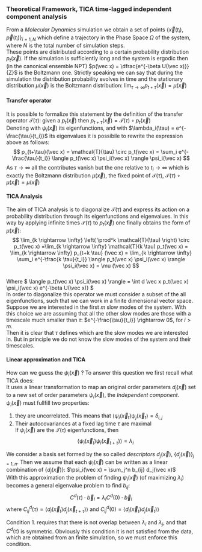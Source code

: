 ### Theoretical Framework, TICA time-lagged independent component analysis  

From a *Molecular Dynamics* simulation we obtain a set of points $\left\{ \vec {x}(t_i), \vec {p}(t_i) \right\} _{i=1,N}$ which define a trajectory in the Phase Space $\Omega$ of the system, where $N$ is the total number of simulation steps.  
These points are distributed according to a certain probability distribution $p_t(\vec x)$. If the simulation is sufficiently long and the system is ergodic then (in the canonical ensemble NPT) $p(\vec x) = \dfrac{e^{-\beta U(\vec x)}}{Z}$ is the Boltzmann one. Strictly speaking we can say that during the simulation the distribution probability evolves in time and the stationary distribution $\mu (\vec x)$ is the Boltzmann distribution: $\lim_{\tau \rightarrow \infty} p_{t+\tau}(\vec x)  = \mu (\vec x)$  

#### Transfer operator
It is possible to formalize this statement by the definition of the transfer operator $\mathcal{T}(\tau)$: given a $p_t(\vec x)$ then $p_{t+\tau}(\vec x) = \mathcal{T}(\tau) \circ p_t(\vec x)$  
Denoting with $\psi_i(\vec x)$ its eigenfunctions, and with $\lambda_i(\tau) = e^{-\frac{\tau}{t_i}}$ its eigenvalues it is possibile to rewrite the expression above as follows: $$ p_{t+\tau}(\vec x) = \mathcal{T}(\tau) \circ p_t(\vec x) = \sum_i e^{-\frac{\tau}{t_i}} \langle p_t(\vec x) \psi_i(\vec x) \rangle \psi_i(\vec x) $$
As $\tau \rightarrow \infty$ all the contributes vanish but the one relative to $t_i \rightarrow \infty$ which is exactly the Boltzmann distribution $\mu(\vec x)$, the fixed point of $\mathcal{T}(\tau)$, $\mathcal{T}(\tau) \circ \mu(\vec x) = \mu (\vec x)$  
  
#### TICA Analysis  
The aim of TICA analysis is to diagonalize $\mathcal{T}(\tau)$ and express its action on a probability distribution through its eigenfunctions and eigenvalues. In this way by applying infinite times $\mathcal{T}(\tau)$ to $p_t(\vec x)$ one finally obtains the form of $\mu (\vec x)$:
$$ \lim_{k \rightarrow \infty} \left( \prod^k \mathcal{T}(\tau) \right) \circ p_t(\vec x) =\lim_{k \rightarrow \infty} \mathcal{T}(k \tau) p_t(\vec x) = \lim_{k \rightarrow \infty} p_{t+k \tau} (\vec x) = \lim_{k \rightarrow \infty} \sum_i e^{-\frac{k \tau}{t_i}} \langle p_t(\vec x) \psi_i(\vec x) \rangle \psi_i(\vec x) = \mu (\vec x) $$  
Where $ \langle p_t(\vec x) \psi_i(\vec x) \rangle = \int d \vec x p_t(\vec x) \psi_i(\vec x) e^{-\beta U(\vec x)} $  
In order to diagonalize this operator we must consider a subset of the all eigenfunctions, such that we can work in a finite dimensional vector space. Suppose we are interested in the first $m$ slow modes of the system. With this choice we are assuming that all the other slow modes are those with a timescale much smaller than $\tau$: $e^{-\frac{\tau}{t_i}} \rightarrow 0$, for $i>m$.  
Then it is clear that $\tau$ defines which are the slow modes we are interested in. But in principle we do not know the slow modes of the system and their timescales.  

#### Linear approximation and TICA
How can we guess the $\psi_i(\vec x)$ ? 
To answer this question we first recall what TICA does:   
It uses a linear transformation to map an original order parameters $d_j(\vec x)$ set to a new set of order parameters $\psi_i(\vec x)$, the *Independent component*. $\psi_i(\vec x)$ must fullfill two properties:  
1.  they are uncorrelated. This means that $\langle \psi_i(\vec x_t) \psi_j(\vec x_{t} \rangle = \delta_{i,j}$
2.  Their autocovariances at a fixed lag time $\tau$ are maximal  
If $\psi_i(\vec x)$ are the $\mathcal{T}(\tau)$ eigenfunctions, then $$\langle \psi_i(\vec x_t) \psi_i(\vec x_{t+\tau}) \rangle = \lambda_i$$  
  
We consider a basis set formed by the so called *descriptors* $d_j(\vec x)$, $\left\{ d_j(\vec x) \right\}_{j=1,n}$. Then we assume that each $\psi_i(\vec x)$ can be written as a linear combination of $\{d_j(\vec x)\}$: $\psi_i(\vec x) = \sum_j^n b_{ij} d_j(\vec x)$  
With this approximation the problem of finding $\psi_i(\vec x)$ (of maximizing $\lambda_i$) becomes a general eigenvalue problem to find $b_{ij}$: $$C^d(\tau) \cdot \vec b_i = \lambda_i C^d(0) \cdot \vec b_i$$
where $C_{ij}^d(\tau) = \langle d_i(\vec x_t) d_j(\vec x_{t+\tau})  \rangle$ and $C_{ij}^d(0) = \langle d_i(\vec x_t) d_j(\vec x_{t})  \rangle$  
  
Condition 1. requires that there is not overlap between $\lambda_i$ and $\lambda_j$, and that $C^d(\tau)$ is symmetric. Obviously this condition it is not satisfied from the data, which are obtained from an finite simulation, so we must enforce this condition.  
